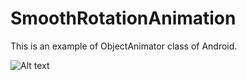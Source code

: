 # SmoothRotationAnimation

This is an example of ObjectAnimator class of Android.

![Alt text](https://drive.google.com/open?id=0B1UF_L3r2NrgTXBjRFR0TExvSzg?raw=true "Optional Title")
